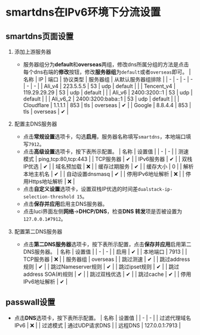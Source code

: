 # smartdns在IPv6环境下分流设置

## smartdns页面设置

1. 添加上游服务器
    + 服务器组分为**default**和**overseas**两组，修改dns所属分组的方法是点击每个dns右端的**修改**按钮，修改**服务器组**为```default```或者```overseas```即可。
        | 名称 | IP | 端口 | 协议类型 | 服务器组 | 从默认服务器组排除 |
        | - | - | - | - | - | - |
        | Ali_v4 | 223.5.5.5 | 53 | udp | default | |
        | Tencent_v4 | 119.29.29.29 | 53 | udp | default | |
        | Ali_v6 | 2400:3200::1 | 53 | udp | default | |
        | Ali_v6_2 | 2400:3200:baba::1 | 53 | udp | default | |
        | Cloudflare | 1.1.1.1 | 853 | tls | overseas | ✔ |
        | Google | 8.8.4.4 | 853 | tls | overseas | ✔ |

2. 配置主DNS服务器
    + 点击**常规设置**选项卡，勾选**启用**，服务器名称填写```smartdns```，本地端口填写```7912```。
    + 点击**高级设置**选项卡，按下表所示配置。
        | 名称 | 设置值 |
        | - | - |
        | 测速模式 | ping,tcp:80,tcp:443 |
        | TCP服务器 | ✔ |
        | IPv6服务器 | ✔ |
        | 双栈IP优选 | ✔ |
        | 域名预加载 | ❌ |
        | 缓存过期服务 | ✔ |
        | 缓存大小 | 0 |
        | 解析本地主机名 | ✔ |
        | 自动设置dnsmasq | ✔ |
        | 停用IPv6地址解析 | ❌ |
        | 停用Https地址解析 | ❌ |
    + 点击**自定义设置**选项卡，设置双栈IP优选的时间差```dualstack-ip-selection-threshold 15```。
    + 点击**保存并应用**启用主DNS服务器。
    + 点击luci界面左侧**网络**->**DHCP/DNS**，检查**DNS 转发**项是否被设置为```127.0.0.1#7912```。

3. 配置第二DNS服务器
    + 点击**第二DNS服务器**选项卡，按下表所示配置，点击**保存并应用**启用第二DNS服务器。
        | 名称 | 设置值 |
        | - | - |
        | 启用 | ✔ |
        | 本地端口 | 7913 |
        | TCP服务器 | ❌ |
        | 服务器组 | overseas |
        | 跳过测速 | ✔ |
        | 跳过address规则 | ✔ |
        | 跳过Nameserver规则 | ✔ |
        | 跳过ipset规则 | ✔ |
        | 跳过address SOA(#)规则 | ✔ |
        | 跳过双栈优选 | ✔ |
        | 跳过cache | ✔ |
        | 停用IPv6地址解析 | ✔ |

## passwall设置

+ 点击**DNS**选项卡，按下表所示配置。
    | 名称 | 设置值 |
    | - | - |
    | 过滤代理域名 IPv6 | ❌ |
    | 过滤模式 | 通过UDP请求DNS |
    | 远程DNS | 127.0.0.1:7913 |
